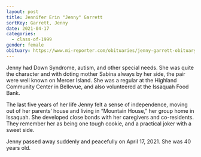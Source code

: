 ```yaml
---
layout: post
title: Jennifer Erin "Jenny" Garrett
sortKey: Garrett, Jenny
date: 2021-04-17
categories:
  - class-of-1999
gender: female
obituary: https://www.mi-reporter.com/obituaries/jenny-garrett-obituary/
---
```

Jenny had Down Syndrome, autism, and other special needs. She was quite the character and with doting mother Sabina always by her side, the pair were well known on Mercer Island. She was a regular at the Highland Community Center in Bellevue, and also volunteered at the Issaquah Food Bank. 

The last five years of her life Jenny felt a sense of independence, moving out of her parents’ house and living in “Mountain House,” her group home in Issaquah. She developed close bonds with her caregivers and co-residents. They remember her as being one tough cookie, and a practical joker with a sweet side.

Jenny passed away suddenly and peacefully on April 17, 2021. She was 40 years old.